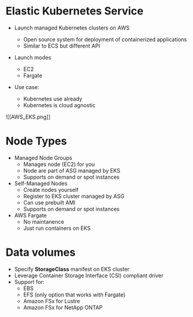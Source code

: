 # Elastic Kubernetes Service

- Launch managed Kubernetes clusters on AWS
	- Open source system for deployment of containerized applications
	- Similar to ECS but different API

- Launch modes
	- EC2
	- Fargate

- Use case:
	- Kubernetes use already
	- Kubernetes is cloud agnostic

![[AWS_EKS.png]]

# Node Types

- Managed Node Groups
	- Manages node (EC2) for you
	- Node are part of ASG managed by EKS
	- Supports on demand or spot instances
- Self-Managed Nodes
	- Create nodes yourself
	- Register to EKS cluster managed by ASG
	- Can use prebuilt AMI
	- Supports on demand or spot instances
- AWS Fargate
	- No maintanence
	- Just run containers on EKS

# Data volumes

- Specify **StorageClass** manifest on EKS cluster
- Leverage Container Storage Interface (CSI) compliant driver
- Support for:
	- EBS
	- EFS (only option that works with Fargate)
	- Amazon FSx for Lustre
	- Amazon FSx for NetApp ONTAP